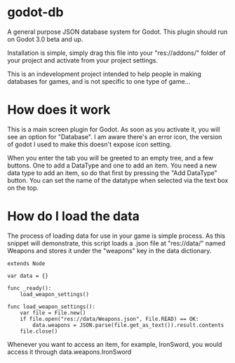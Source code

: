 # godot-db
A general purpose JSON database system for Godot. This plugin should run on Godot 3.0 beta and up.

Installation is simple, simply drag this file into your "res://addons/" folder of your project and activate from your project settings.

This is an indevelopment project intended to help people in making databases for games, and is not specific to one type of game...

# How does it work
This is a main screen plugin for Godot. As soon as you activate it, you will see an option for "Database". I am aware there's an error icon, the version of godot I used to make this doesn't expose icon setting.

When you enter the tab you will be greeted to an empty tree, and a few buttons. One to add a DataType and one to add an item. You need a new data type to add an item, so do that first by pressing the "Add DataType" button. You can set the name of the datatype when selected via the text box on the top.

# How do I load the data
The process of loading data for use in your game is simple process. As this snippet will demonstrate, this script loads a .json file at "res://data/" named Weapons and stores it under the "weapons" key in the data dictionary.

```
extends Node

var data = {}

func _ready():
    load_weapon_settings()

func load_weapon_settings():
    var file = File.new()
    if file.open("res://data/Weapons.json", File.READ) == OK:
        data.weapons = JSON.parse(file.get_as_text()).result.contents
    file.close()
```

Whenever you want to access an item, for example, IronSword, you would access it through data.weapons.IronSword
